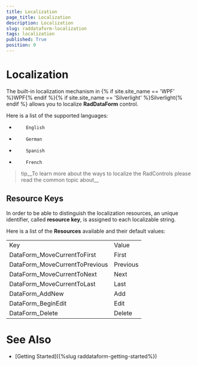 ```yaml
---
title: Localization
page_title: Localization
description: Localization
slug: raddataform-localization
tags: localization
published: True
position: 0
---
```


# Localization



The built-in localization mechanism in {% if site.site_name == 'WPF' %}WPF{% endif %}{% if site.site_name == 'Silverlight' %}Silverlight{% endif %} allows you to localize __RadDataForm__ control.
      

Here is a list of the supported languages:
      

* 
          English
        

* 
          German
        

* 
          Spanish
        

* 
          French
        

>tip__To learn more about the ways to localize the RadControls please read the common topic about__

## Resource Keys

In order to be able to distinguish the localization resources, an unique identifier, called __resource key__, is assigned to each localizable string.
        

Here is a list of the __Resources__ available and their default values:
        
<table><tr><td>Key</td><td>Value</td></tr><tr><td>DataForm_MoveCurrentToFirst</td><td>First</td></tr><tr><td>DataForm_MoveCurrentToPrevious</td><td>Previous</td></tr><tr><td>DataForm_MoveCurrentToNext</td><td>Next</td></tr><tr><td>DataForm_MoveCurrentToLast</td><td>Last</td></tr><tr><td>DataForm_AddNew</td><td>Add</td></tr><tr><td>DataForm_BeginEdit</td><td>Edit</td></tr><tr><td>DataForm_Delete</td><td>Delete</td></tr></table>

# See Also

 * [Getting Started]({%slug raddataform-getting-started%})
